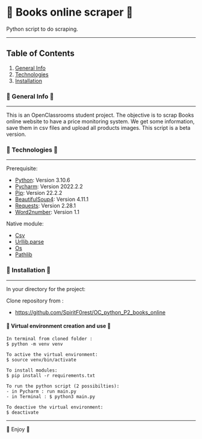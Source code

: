 # :open_book: Books online scraper :open_book:

Python script to do scraping.
***
## Table of Contents
1. [General Info](#general-info)
2. [Technologies](#technologies)
3. [Installation](#installation)

### :newspaper: General Info :newspaper:
***
This is an OpenClassrooms student project. The objective is to scrap Books online website to have a price monitoring system.
We get some information, save them in csv files and upload all products images. This script is a beta version.

### :briefcase: Technologies :briefcase:
***
Prerequisite: 
- [Python](https://www.python.org/): Version 3.10.6
- [Pycharm](https://www.jetbrains.com/fr-fr/pycharm/): Version 2022.2.2
- [Pip](https://pypi.org/project/pip/): Version 22.2.2
- [BeautifulSoup4](https://pypi.org/project/beautifulsoup4/): Version 4.11.1
- [Requests](https://pypi.org/project/requests/): Version 2.28.1
- [Word2number](https://pypi.org/project/word2number/): Version 1.1

Native module: 
- [Csv](https://docs.python.org/fr/3/library/csv.html)
- [Urllib.parse](https://docs.python.org/fr/3/library/urllib.parse.html#module-urllib.parse)
- [Os](https://docs.python.org/fr/3/library/os.html)
- [Pathlib](https://docs.python.org/fr/3/library/pathlib.html)

### :wrench: Installation :wrench:
***
In your directory for the project:

Clone repository from : 
- https://github.com/SpiritF0rest/OC_python_P2_books_online

#### :wrench: Virtual environment creation and use :wrench:

```
In terminal from cloned folder :
$ python -m venv venv

To active the virtual environment:
$ source venv/bin/activate

To install modules: 
$ pip install -r requirements.txt

To run the python script (2 possibilties):
- in Pycharm : run main.py 
- in Terminal : $ python3 main.py

To deactive the virtual environment: 
$ deactivate
```

***

:snake: Enjoy :snake:
